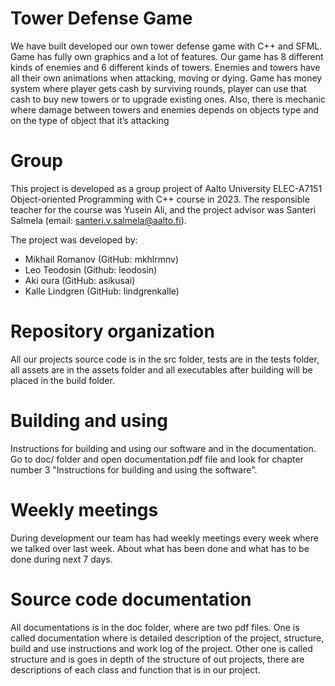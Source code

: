 # Tower Defense Game

We have built developed our own tower defense game with C++ and SFML. Game has fully own graphics and a lot of features. Our game has 8 different kinds of enemies and 6 different kinds of towers. Enemies and towers have all their own animations when attacking, moving or dying. Game has money system where player gets cash by surviving rounds, player can use that cash to buy new towers or to upgrade existing ones. Also, there is mechanic where damage between towers and enemies depends on objects type and on the type of object that it’s attacking

# Group

This project is developed as a group project of Aalto University ELEC-A7151 Object-oriented Programming with C++ course in 2023. The responsible teacher for the course was Yusein Ali, and the project advisor was Santeri Salmela (email: santeri.v.salmela@aalto.fi).

The project was developed by:
- Mikhail Romanov (GitHub: mkhlrmnv)
- Leo Teodosin (Github: leodosin)
- Aki oura (GitHub: asikusai)
- Kalle Lindgren (GitHub: lindgrenkalle)

# Repository organization

All our projects source code is in the src folder, tests are in the tests folder, all assets are in the assets folder and all executables after building will be placed in the build folder.

# Building and using

Instructions for building and using our software and in the documentation. Go to doc/ folder and open documentation.pdf file and look for chapter number 3 "Instructions for building and using the software".

# Weekly meetings

During development our team has had weekly meetings every week where we talked over last week.
About what has been done and what has to be done during next 7 days.

# Source code documentation

All documentations is in the doc folder, where are two pdf files. One is called documentation where is detailed description of the project, structure, build and use instructions and work log of the project. Other one is called structure and is goes in depth of the structure of out projects, there are descriptions of each class and function that is in our project.
